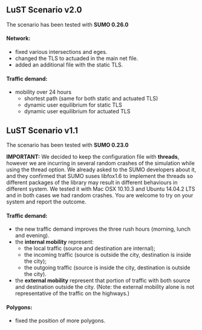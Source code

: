 ## LuST Scenario v2.0
The scenario has been tested with **SUMO 0.26.0**

#### Network:
* fixed various intersections and eges.
* changed the TLS to actuaded in the main net file.
* added an additional file with the static TLS.

#### Traffic demand:
* mobility over 24 hours
  * shortest path (same for both static and actuated TLS)
  * dynamic user equilibrium for static TLS
  * dynamic user equilibrium for actuated TLS

## LuST Scenario v1.1
The scenario has been tested with **SUMO 0.23.0**

**IMPORTANT:** We decided to keep the configuration file with **threads**, however we are incurring in several random crashes of the simulation while using the thread option. We already asked to the SUMO developers about it, and they confirmed that SUMO suses libfox1.6 to implement the threads so different packages of the library may result in different behaviours in different system. We tested it with Mac OSX 10.10.3 and Ubuntu 14.04.2 LTS and in both cases we had random crashes. You are welcome to try on your system and report the outcome.

#### Traffic demand:
* the new traffic demand improves the three rush hours (morning, lunch and evening).
* the **internal mobility** represent:
  * the local traffic (source and destination are internal);
  * the incoming traffic (source is outside the city, destination is inside the city);
  * the outgoing traffic (source is inside the city, destination is outside the city).
* the **external mobility** represent that portion of traffic with both source and destination outside the city. (Note: the external mobility alone is not representative of the traffic on the highways.)

#### Polygons:
* fixed the position of more polygons.
